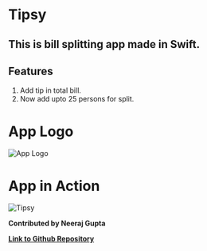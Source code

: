 #  Tipsy
## This is bill splitting app made in Swift.
## Features
1. Add tip in total bill.
2. Now add upto 25 persons for split.

# App Logo
![App Logo](https://i.ibb.co/3swq3hd/100.png)

# App in Action
![Tipsy](https://i.ibb.co/ZG1dZM8/Tipsy.gif)


**Contributed by Neeraj Gupta**

**[Link to Github Repository](https://github.com/Neeraj3508/Tipsy-App)**
